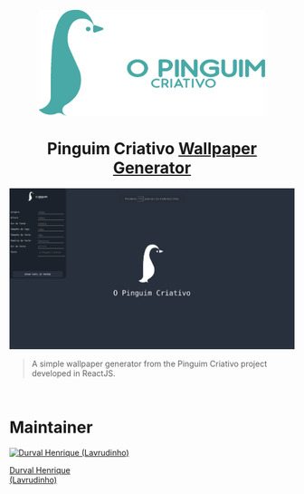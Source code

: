 <h1 align="center">
  <br>
  <img src="./logo.png" alt="Pinguim Criativo Logo" width="400">
  <br><br>
  Pinguim Criativo <a href="https://pinguimcriativo-wallpaper-generator.vercel.app/">Wallpaper Generator</a>
  <br>
</h1>

<p align="center">
  <img src="./screenshot.png"/>
</p>

> A simple wallpaper generator from the Pinguim Criativo project developed in ReactJS.

<br>

# Maintainer

[![Durval Henrique (Lavrudinho)](https://github.com/Lavrudin.png?size=100)](https://github.com/Lavrudin)

[Durval Henrique<br>
(Lavrudinho)](https://github.com/Lavrudin)

